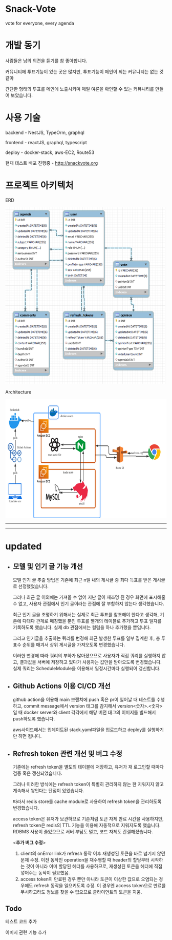 # Snack-Vote

vote for everyone, every agenda

# 개발 동기

사람들은 남의 의견을 듣기를 참 좋아합니다.

커뮤니티에 투표기능이 있는 곳은 많지만, 투표기능이 메인이 되는 커뮤니티는 없는 것 같아

간단한 형태의 투표를 메인에 노출시키며 매일 여론을 확인할 수 있는 커뮤니티를 만들어 보았습니다.

# 사용 기술

backend - NestJS, TypeOrm, graphql

frontend - reactJS, graphql, typescript

deploy - docker-stack, aws-EC2, Route53

현재 테스트 배포 진행중 - <http://snackvote.org>

# 프로젝트 아키텍처

ERD

<img src="images\ERD.png"  width="500" height="550">

Architecture

<img src="images\snackvote-architecture.png"  width="700" height="370">

---

---

# updated

- ## 모델 및 인기 글 기능 개선

  모델 인기 글 추출 방법은 기존에 최근 n일 내의 게시글 중 최다 득표를 받은 게시글로 선정했었습니다.

  그러나 최근 글 이외에는 가져올 수 없어 지난 글이 재조명 된 경우 화면에 표시해줄 수 없고, 사용자 관점에서 인기 글이라는 관점에 잘 부합하지 않는다 생각했습니다.

  최근 인기 글을 조명하기 위해서는 실제로 최근 투표를 참조해야 한다고 생각해, 기존에 다대다 관계로 매칭했을 뿐인 투표를 별개의 테이블로 추가하고 투표 일자를 기록하도록 했습니다. 실제 db 관점에서는 컬럼을 하나 추가했을 뿐입니다.

  그리고 인기글을 추출하는 쿼리를 변경해 최근 발생한 투표를 일부 집계한 후, 총 투표수 순위를 매겨서 상위 게시글을 가져오도록 변경했습니다.

  이러한 변경에 따라 쿼리의 부하가 많아졌으므로 사용자가 직접 쿼리를 실행하지 않고, 결과값을 서버에 저장하고 있다가 사용자는 값만을 받아오도록 변경했습니다. 실제 쿼리는 ScheduleModule을 이용해서 일정시간마다 실행되어 갱신합니다.

- ## Github Actions 이용 CI/CD 개선

  github action을 이용해 main 브랜치에 push 혹은 pr이 일어날 때 테스트를 수행하고, commit message에서 version 태그를 감지해서 version<숫자>.<숫자> 일 때 docker server와 client 각각에서 해당 버전 태그의 이미지를 빌드해서 push하도록 했습니다.

  aws사이드에서는 업데이트된 stack.yaml파일을 업로드하고 deploy를 실행하기만 하면 됩니다.

- ## Refresh token 관련 개선 및 버그 수정

  기존에는 refresh token을 별도의 테이블에 저장하고, 유저가 재 로그인할 때마다 검증 혹은 갱신되었습니다.

  그러나 이러한 방식에는 refresh token이 특별히 관리하지 않는 한 지워지지 않고 계속해서 쌓인다는 단점이 있었습니다.

  따라서 redis store를 cache module로 사용하여 refresh token을 관리하도록 변경했습니다.

  access token은 유저가 보관하므로 기존처럼 토큰 자체 만료 시간을 사용하지만, refresh token은 redis의 TTL 기능을 이용해 자동적으로 지워지도록 했습니다. RDBMS 사용이 줄었으므로 서버 부담도 덜고, 코드 자체도 간결해졌습니다.

  <**추가 버그 수정**>

  1.  client의 onError link가 refresh 동작 이후 재생성된 토큰을 바로 넘기지 않던 문제 수정. 이전 동작인 operation을 재수행할 때 header의 할당부터 시작하는 것이 아니라 이미 할당된 헤더를 사용하므로, 재생성된 토큰을 헤더에 직접 넣어주는 동작이 필요했음.
  2.  access token이 만료된 경우 뿐만 아니라 토큰이 이상한 값으로 오염되는 경우에도 refresh 동작을 일으키도록 수정. 이 경우엔 access token으로 만료를 무시하고라도 정보를 찾을 수 없으므로 클라이언트의 토큰을 지움.

## Todo

테스트 코드 추가

이미지 관련 기능 추가
